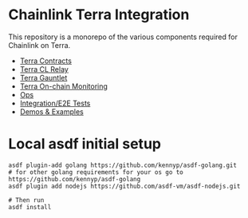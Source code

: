 # Chainlink Terra Integration

This repository is a monorepo of the various components required for Chainlink on Terra.

- [Terra Contracts](../contracts)
- [Terra CL Relay](../pkg/terra)
- [Terra Gauntlet](../packages-ts)
- [Terra On-chain Monitoring](../pkg/monitoring)
- [Ops](../ops)
- [Integration/E2E Tests](../tests/e2e)
- [Demos & Examples](../examples)

# Local asdf initial setup

    asdf plugin-add golang https://github.com/kennyp/asdf-golang.git 
    # for other golang requirements for your os go to https://github.com/kennyp/asdf-golang
    asdf plugin add nodejs https://github.com/asdf-vm/asdf-nodejs.git

    # Then run
    asdf install
